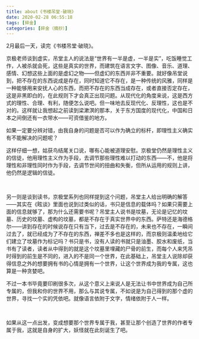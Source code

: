 ```yaml
---
title: about《书楼吊堂·破晓》
date: 2020-02-28 06:55:18
tags: [碎金]
categories: [碎金（摘抄）]
---
```


<p>2月最后一天，读完《书楼吊堂&middot;破晓》。</p> 


<p>京极老师谈到虚实，吊堂主人的说法是“世界有一半是虚，一半是实”，吃饭睡觉工作，人被杀就会死，这些是真实的世界，而建筑在语言文字、图像、音乐、道理、感情、幻想这些上面的是虚幻之物——但虚幻的东西并非不重要。就好像吊堂说到，把不存在的东西说成是存在，同时知道它不存在，是一种传统的风雅，同样是一种能够用来安抚人心的东西，而把不存在的东西当成存在，或者直接否定存在，这是非黑即白的，在此规则下才会真正出现问题。从现代化的角度来说，这是西方式的理性、合理、有利，随便怎么说吧。但一味地去反现代化、反理性，这也是不对的。这样就让我想起之前读到梁漱溟的那本，关于东方国度的现代化，中国和日本之间倒还有一衣带水——可资借鉴的地方。</p> 
<p>如果一定要分辨对错，由我自身的问题是否可以作为确立的标杆，即理性主义确实有不能解决的问题呢？</p> 
<p>这样仔细一想，姑获鸟结尾关口说，哪有心能被道理安慰。京极堂仍然是理性主义的信徒，他用理性主义作为手段，去调节那些理性难以打动的东西——不，他是将理性和非理性同时作为手段，去调节世间的扭曲和失衡，但所从运用的规则上讲，他仍然是逻辑的信徒。</p> 
<p>&nbsp;</p> 
<p>另一则是谈到读书，京极堂系列也同样提到这个问题，吊堂主人给出明确的解答——其实在《眩谈》里面也说到过类似的话，书只是信息的载体吗？如果只需要上面的信息就够了，那为什么还需要书呢？吊堂主人说书是坟墓，无论是记忆的坟墓、历史的坟墓、虚构的坟墓，都是不存在于真实世界中的东西。萨特还是海德格尔——讲到存在的时候说存在只有当下，过去是不存在的，未来也不存在，一瞬间过去了，就已经成为了不存在的东西，禅差不多也是这样的，而京极则温柔地给它们建立了坟墓作为标记吗？书只是书，没有人读的书就只是油墨、胶水和废纸，当书有了读者，读者从中得到的就是这个坟墓里埋藏的尸骨的前生，而每个人来凭吊时得到的前生是不同的，进入的不是同一个世界，在此基础上，吊堂主人说除却获得信息之外的想要拥有书的心情是拥有一个世界，让这个世界成为我的专属，这也算是一种贪婪吧。</p> 
<p>不过一本书毕竟要印刷很多次，从这个意义上来说人是无法让书中世界成为自己所专属的，但我和你的世界不用，那么与其说专属，不如说是为自己得到的那个虚的世界，寻找一个实的凭依吧。就像语言依附于文字，情绪依附于人一样。</p> 
<p>&nbsp;</p> 
<p>如果从这一点出发，变成想要那个世界专属于我，甚至让那个创造了世界的作者专属于我，这就是自身的扩大，妖怪就在此刻诞生了吧。</p> 
<p><br /></p>